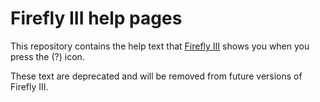 # Firefly III help pages

This repository contains the help text that [Firefly III](https://github.com/JC5/firefly-iii) shows you when you press the (?) icon.

These text are deprecated and will be removed from future versions of Firefly III.
